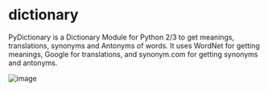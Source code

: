 # dictionary
PyDictionary is a Dictionary Module for Python 2/3 to get meanings, translations, synonyms and Antonyms of words. It uses WordNet for getting meanings, Google for translations, and synonym.com for getting synonyms and antonyms.

![image](https://user-images.githubusercontent.com/68075023/103165089-911f1080-4839-11eb-8195-86c2c14368c7.png)
